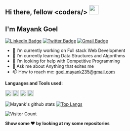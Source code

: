 <h2>Hi there, fellow &#60coders/&#62  <img src="https://raw.githubusercontent.com/MartinHeinz/MartinHeinz/master/wave.gif" width="30px"> </h2>

<h2>I'm Mayank Goel </h2>

[![Linkedin Badge](https://img.shields.io/badge/-MayankGoel-blue?style=social&logo=Linkedin&logoColor=blue&link=https://www.linkedin.com/in/mayank-goel/)](https://www.linkedin.com/in/mayank-goel-55a299200/?lipi=urn%3Ali%3Apage%3Ad_flagship3_feed%3BDVm54RcHRGyfzA0AHjPUzQ%3D%3D)
[![Twitter Badge](https://img.shields.io/badge/-@mayank_235-1ca0f1?style=social&logo=twitter&logoColor=blue&link=https://twitter.com/mayank_235)](https://twitter.com/mayank_235)
[![Gmail Badge](https://img.shields.io/badge/-GMail-c14438?style=social&logo=Gmail&logoColor=red&link=mailto:goel.mayank235@gmail.com)](mailto:goel.mayank235@gmail.com)

- 🔭 I’m currently working on Full stack Web Development
- 🌱 I’m currently learning Data Structures and Algorithms
- 🤔 I’m looking for help with Competitive Programming
- 💬 Ask me about Anything that exites me
- 📫 How to reach me: goel.mayank235@gmail.com

<strong>Languages and Tools used: </strong>

<code><img height="20" src="https://html5hive.org/wp-content/uploads/2014/06/js_800x800-619x619.jpg.webp"></code>
<code><img height="20" src="https://cdn.freebiesupply.com/logos/large/2x/kotlin-1-logo-png-transparent.png"></code>
<code><img height="20" src="https://upload.wikimedia.org/wikipedia/commons/1/18/ISO_C%2B%2B_Logo.svg"></code>
<code><img height="20" src="https://1.bp.blogspot.com/-LgTa-xDiknI/X4EflN56boI/AAAAAAAAPuk/24YyKnqiGkwRS9-_9suPKkfsAwO4wHYEgCLcBGAsYHQ/s0/image9.png"></code>

![Mayank's github stats](https://github-readme-stats.vercel.app/api?username=yellowberard)
[![Top Langs](https://github-readme-stats.vercel.app/api/top-langs/?username=yellowberard)](https://github.com/mrkc2303/github-readme-stats)

![Visitor Count](https://profile-counter.glitch.me/yellowberard/count.svg)

<strong>Show some :heart: by looking at my some repositories</strong>
